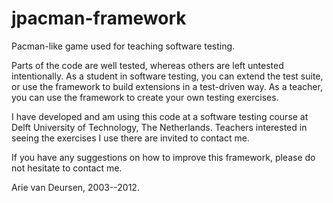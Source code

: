jpacman-framework
=================

Pacman-like game used for teaching software testing.

Parts of the code are well tested, whereas others are left untested intentionally.
As a student in software testing, you can extend the test suite, or use the framework to build extensions in a test-driven way.
As a teacher, you can use the framework to create your own testing exercises.

I have developed and am using this code at a software testing course at Delft University of Technology, The Netherlands. Teachers interested in seeing the exercises I use there are invited to contact me. 

If you have any suggestions on how to improve this framework, please do not hesitate to contact me.

Arie van Deursen, 2003--2012.

